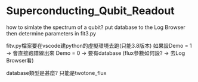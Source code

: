 # Superconducting_Qubit_Readout
how to simlate the spectrum of a qubit?
put database to the Log Browser then determine parameters in fit3.py

fitv.py檔案要在vscode建python的虛擬環境去跑(只能3.8版本)
如果設Demo = 1 -> 會直接跑譜線出來
Demo = 0 -> 要有database (flux參數如何設? -> 去Log Browser看)

database類型是甚麼? 只能是twotone_flux
